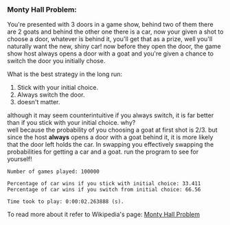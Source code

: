 ### Monty Hall Problem:
You're presented with 3 doors in a game show, behind two of them there are 2 goats and behind the other one there is a car, now your given a shot to choose a door, whatever is behind it, you'll get that as a prize, well you'll naturally want the new, shiny car!
now before they open the door, the game show host always opens a door with a goat and you're given a chance to switch the door you initially chose.

What is the best strategy in the long run:  
1. Stick with your initial choice.  
2. Always switch the door.  
3. doesn't matter.

although it may seem counterintuitive if you always switch, it is far better than if you stick with your initial choice. why?  
well because the probability of you choosing a goat at first shot is 2/3. but since the host **always** opens a door with a goat behind it, it is more likely that the door left holds the car. In swapping you effectively swapping the probabilities for getting a car and a goat. run the program to see for yourself!

```
Number of games played: 100000

Percentage of car wins if you stick with initial choice: 33.411
Percentage of car wins if you switch from initial choice: 66.56

Time took to play: 0:00:02.263888 (s).
```

To read more about it refer to Wikipedia's page:
[Monty Hall Problem](https://en.wikipedia.org/wiki/Monty_Hall_problem)
